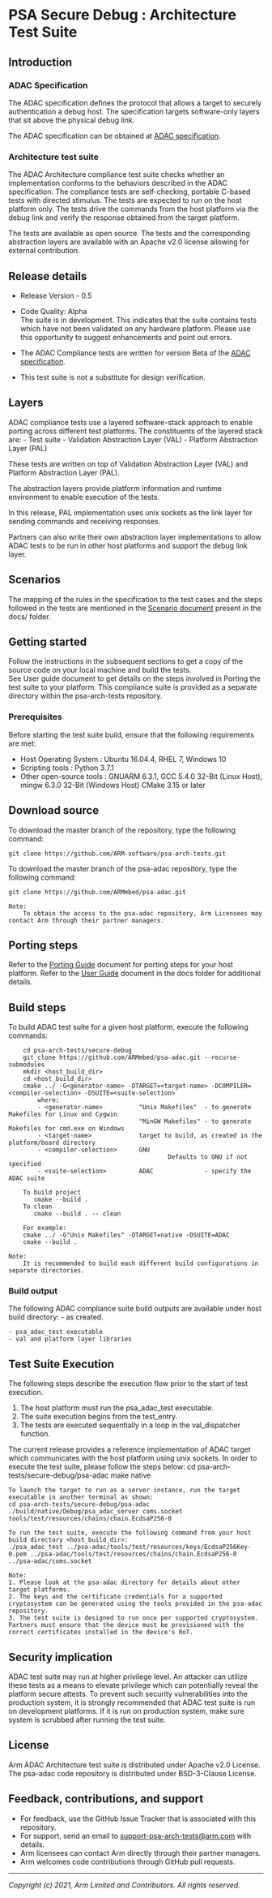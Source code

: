 
# PSA Secure Debug : Architecture Test Suite

## Introduction

### ADAC Specification

The ADAC specification defines the protocol that allows a target to securely authentication a debug host. The specification targets software-only layers that sit above the physical debug link.

The ADAC specification can be obtained at [ADAC specification](https://developer.arm.com/documentation/den0101/0000).

### Architecture test suite

The ADAC Architecture compliance test suite checks whether an implementation conforms to the behaviors described in the ADAC specification. The compliance tests are self-checking, portable C-based tests with directed stimulus. The tests are expected to run on the host platform only. The tests drive the commands from the host platform via the debug link and verify the response obtained from the target platform.

The tests are available as open source. The tests and the corresponding abstraction layers are available with an Apache v2.0 license allowing for external contribution.

## Release details
 - Release Version - 0.5
 - Code Quality: Alpha <br />
   The suite is in development. This indicates that the suite contains tests which have not been validated on any hardware platform. Please use this opportunity to suggest enhancements and point out errors.

 - The ADAC Compliance tests are written for version Beta of the [ADAC specification](https://developer.arm.com/documentation/den0101/0000).
 - This test suite is not a substitute for design verification.

## Layers

ADAC compliance tests use a layered software-stack approach to enable porting across different test platforms. The constituents of the layered stack are:
         - Test suite
         - Validation Abstraction Layer (VAL)
         - Platform Abstraction Layer (PAL)

These tests are written on top of Validation Abstraction Layer (VAL) and Platform Abstraction Layer (PAL).

The abstraction layers provide platform information and runtime environment to enable execution of the tests.

In this release, PAL implementation uses unix sockets as the link layer for sending commands and receiving responses.

Partners can also write their own abstraction layer implementations to allow ADAC tests to be run in other host platforms and support the debug link layer.

## Scenarios

The mapping of the rules in the specification to the test cases and the steps followed in the tests are mentioned in the [Scenario document](docs/psa_adac_scenarios.md) present in the docs/ folder.

## Getting started


Follow the instructions in the subsequent sections to get a copy of the source code on your local machine and build the tests. <br />
See User guide document to get details on the steps involved in Porting the test suite to your platform.
This compliance suite is provided as a separate directory within the psa-arch-tests repository.

### Prerequisites

Before starting the test suite build, ensure that the following requirements are met:

- Host Operating System     : Ubuntu 16.04.4, RHEL 7, Windows 10
- Scripting tools           : Python 3.7.1
- Other open-source tools   : GNUARM 6.3.1, GCC 5.4.0 32-Bit (Linux Host), mingw 6.3.0 32-Bit (Windows Host)
                              CMake 3.15 or later


## Download source
To download the master branch of the repository, type the following command:

	git clone https://github.com/ARM-software/psa-arch-tests.git

To download the master branch of the psa-adac repository, type the following command:

	git clone https://github.com/ARMmbed/psa-adac.git

~~~
Note:
    To obtain the access to the psa-adac repository, Arm Licensees may contact Arm through their partner managers.
~~~


## Porting steps

Refer to the [Porting Guide](docs/porting_guide_adac_host.md) document for porting steps for your host platform.
Refer to the [User Guide](docs/Arm_Secure_Debug_Validation_Methodology_and_User_Guide.pdf) document in the docs folder for additional details.

## Build steps

To build ADAC test suite for a given host platform, execute the following commands: <br/>
~~~
	cd psa-arch-tests/secure-debug
    git clone https://github.com/ARMmbed/psa-adac.git --recurse-submodules
	mkdir <host_build_dir>
	cd <host_build_dir>
	cmake ../ -G<generator-name> -DTARGET=<target-name> -DCOMPILER=<compiler-selection> -DSUITE=<suite-selection>
	    where:
	    - <generator-name>          "Unix Makefiles"  - to generate Makefiles for Linux and Cygwin
                                    "MinGW Makefiles" - to generate Makefiles for cmd.exe on Windows
		- <target-name>             target to build, as created in the platform/board directory
		- <compiler-selection>      GNU
                                            Defaults to GNU if not specified
		- <suite-selection>         ADAC              - specify the ADAC suite

	To build project
	   cmake --build .
	To clean
	   cmake --build . -- clean

    For example:
    cmake ../ -G"Unix Makefiles" -DTARGET=native -DSUITE=ADAC
    cmake --build .
~~~

~~~
Note:
    It is recommended to build each different build configurations in separate directories.
~~~

### Build output
The following ADAC compliance suite build outputs are available under host build directory: - as created.

	- psa_adac_test executable
	- val and platform layer libraries

## Test Suite Execution
The following steps describe the execution flow prior to the start of test execution.
1. The host platform must run the psa_adac_test executable.
2. The suite execution begins from the test_entry.
3. The tests are executed sequentially in a loop in the val_dispatcher function.

The current release provides a reference implementation of ADAC target which communicates with the host platform using unix sockets. In order to execute the test suite, please follow the steps below:
    cd psa-arch-tests/secure-debug/psa-adac
    make native

    To launch the target to run as a server instance, run the target executable in another terminal as shown:
    cd psa-arch-tests/secure-debug/psa-adac
    ./build/native/Debug/psa_adac_server coms.socket tools/test/resources/chains/chain.EcdsaP256-0

    To run the test suite, execute the following command from your host build directory <host_build_dir>:
    ./psa_adac_test ../psa-adac/tools/test/resources/keys/EcdsaP256Key-0.pem ../psa-adac/tools/test/resources/chains/chain.EcdsaP256-0 ../psa-adac/coms.socket

~~~
Note:
1. Please look at the psa-adac directory for details about other target platforms.
2. The keys and the certificate credentials for a supported cryptosystem can be generated using the tools provided in the psa-adac repository.
3. The test suite is designed to run once per supported cryptosystem. Partners must ensure that the device must be provisioned with the correct certificates installed in the device's RoT.
~~~

## Security implication

ADAC test suite may run at higher privilege level. An attacker can utilize these tests as a means to elevate privilege which can potentially reveal the platform secure attests. To prevent such security vulnerabilities into the production system, it is strongly recommended that ADAC test suite is run on development platforms. If it is run on production system, make sure system is scrubbed after running the test suite.

## License

Arm ADAC Architecture test suite is distributed under Apache v2.0 License.
The psa-adac code repository is distributed under BSD-3-Clause License.


## Feedback, contributions, and support

 - For feedback, use the GitHub Issue Tracker that is associated with this repository.
 - For support, send an email to support-psa-arch-tests@arm.com with details.
 - Arm licensees can contact Arm directly through their partner managers.
 - Arm welcomes code contributions through GitHub pull requests.

--------------

*Copyright (c) 2021, Arm Limited and Contributors. All rights reserved.*
